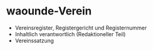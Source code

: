 # waounde-Verein

- Vereinsregister, Registergericht und Registernummer
- Inhaltlich verantwortlich (Redaktioneller Teil) 
- Vereinssatzung
